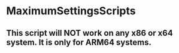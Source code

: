 # MaximumSettingsScripts
## This script will NOT work on any x86 or x64 system. It is only for ARM64 systems. 